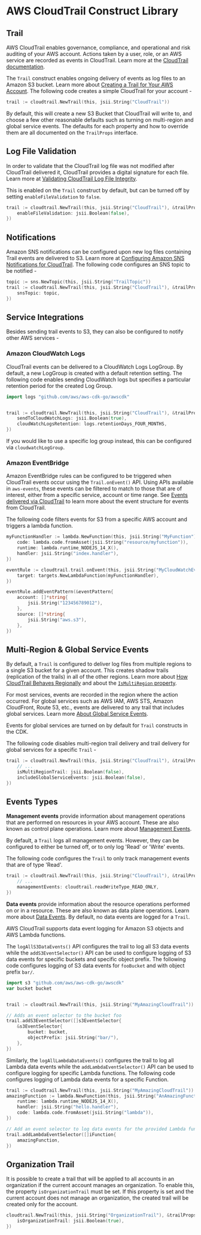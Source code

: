 # AWS CloudTrail Construct Library

## Trail

AWS CloudTrail enables governance, compliance, and operational and risk auditing of your AWS account. Actions taken by
a user, role, or an AWS service are recorded as events in CloudTrail. Learn more at the [CloudTrail
documentation](https://docs.aws.amazon.com/awscloudtrail/latest/userguide/cloudtrail-user-guide.html).

The `Trail` construct enables ongoing delivery of events as log files to an Amazon S3 bucket. Learn more about [Creating
a Trail for Your AWS Account](https://docs.aws.amazon.com/awscloudtrail/latest/userguide/cloudtrail-create-and-update-a-trail.html).
The following code creates a simple CloudTrail for your account -

```go
trail := cloudtrail.NewTrail(this, jsii.String("CloudTrail"))
```

By default, this will create a new S3 Bucket that CloudTrail will write to, and choose a few other reasonable defaults
such as turning on multi-region and global service events.
The defaults for each property and how to override them are all documented on the `TrailProps` interface.

## Log File Validation

In order to validate that the CloudTrail log file was not modified after CloudTrail delivered it, CloudTrail provides a
digital signature for each file. Learn more at [Validating CloudTrail Log File
Integrity](https://docs.aws.amazon.com/awscloudtrail/latest/userguide/cloudtrail-log-file-validation-intro.html).

This is enabled on the `Trail` construct by default, but can be turned off by setting `enableFileValidation` to `false`.

```go
trail := cloudtrail.NewTrail(this, jsii.String("CloudTrail"), &trailProps{
	enableFileValidation: jsii.Boolean(false),
})
```

## Notifications

Amazon SNS notifications can be configured upon new log files containing Trail events are delivered to S3.
Learn more at [Configuring Amazon SNS Notifications for
CloudTrail](https://docs.aws.amazon.com/awscloudtrail/latest/userguide/configure-sns-notifications-for-cloudtrail.html).
The following code configures an SNS topic to be notified -

```go
topic := sns.NewTopic(this, jsii.String("TrailTopic"))
trail := cloudtrail.NewTrail(this, jsii.String("CloudTrail"), &trailProps{
	snsTopic: topic,
})
```

## Service Integrations

Besides sending trail events to S3, they can also be configured to notify other AWS services -

### Amazon CloudWatch Logs

CloudTrail events can be delivered to a CloudWatch Logs LogGroup. By default, a new LogGroup is created with a
default retention setting. The following code enables sending CloudWatch logs but specifies a particular retention
period for the created Log Group.

```go
import logs "github.com/aws/aws-cdk-go/awscdk"


trail := cloudtrail.NewTrail(this, jsii.String("CloudTrail"), &trailProps{
	sendToCloudWatchLogs: jsii.Boolean(true),
	cloudWatchLogsRetention: logs.retentionDays_FOUR_MONTHS,
})
```

If you would like to use a specific log group instead, this can be configured via `cloudwatchLogGroup`.

### Amazon EventBridge

Amazon EventBridge rules can be configured to be triggered when CloudTrail events occur using the `Trail.onEvent()` API.
Using APIs available in `aws-events`, these events can be filtered to match to those that are of interest, either from
a specific service, account or time range. See [Events delivered via
CloudTrail](https://docs.aws.amazon.com/AmazonCloudWatch/latest/events/EventTypes.html#events-for-services-not-listed)
to learn more about the event structure for events from CloudTrail.

The following code filters events for S3 from a specific AWS account and triggers a lambda function.

```go
myFunctionHandler := lambda.NewFunction(this, jsii.String("MyFunction"), &functionProps{
	code: lambda.code.fromAsset(jsii.String("resource/myfunction")),
	runtime: lambda.runtime_NODEJS_14_X(),
	handler: jsii.String("index.handler"),
})

eventRule := cloudtrail.trail.onEvent(this, jsii.String("MyCloudWatchEvent"), &onEventOptions{
	target: targets.NewLambdaFunction(myFunctionHandler),
})

eventRule.addEventPattern(&eventPattern{
	account: []*string{
		jsii.String("123456789012"),
	},
	source: []*string{
		jsii.String("aws.s3"),
	},
})
```

## Multi-Region & Global Service Events

By default, a `Trail` is configured to deliver log files from multiple regions to a single S3 bucket for a given
account. This creates shadow trails (replication of the trails) in all of the other regions. Learn more about [How
CloudTrail Behaves Regionally](https://docs.aws.amazon.com/awscloudtrail/latest/userguide/cloudtrail-concepts.html#cloudtrail-concepts-regional-and-global-services)
and about the [`IsMultiRegion`
property](https://docs.aws.amazon.com/AWSCloudFormation/latest/UserGuide/aws-resource-cloudtrail-trail.html#cfn-cloudtrail-trail-ismultiregiontrail).

For most services, events are recorded in the region where the action occurred. For global services such as AWS IAM,
AWS STS, Amazon CloudFront, Route 53, etc., events are delivered to any trail that includes global services. Learn more
[About Global Service Events](https://docs.aws.amazon.com/awscloudtrail/latest/userguide/cloudtrail-concepts.html#cloudtrail-concepts-global-service-events).

Events for global services are turned on by default for `Trail` constructs in the CDK.

The following code disables multi-region trail delivery and trail delivery for global services for a specific `Trail` -

```go
trail := cloudtrail.NewTrail(this, jsii.String("CloudTrail"), &trailProps{
	// ...
	isMultiRegionTrail: jsii.Boolean(false),
	includeGlobalServiceEvents: jsii.Boolean(false),
})
```

## Events Types

**Management events** provide information about management operations that are performed on resources in your AWS
account. These are also known as control plane operations. Learn more about [Management
Events](https://docs.aws.amazon.com/awscloudtrail/latest/userguide/cloudtrail-concepts.html#cloudtrail-concepts-events).

By default, a `Trail` logs all management events. However, they can be configured to either be turned off, or to only
log 'Read' or 'Write' events.

The following code configures the `Trail` to only track management events that are of type 'Read'.

```go
trail := cloudtrail.NewTrail(this, jsii.String("CloudTrail"), &trailProps{
	// ...
	managementEvents: cloudtrail.readWriteType_READ_ONLY,
})
```

**Data events** provide information about the resource operations performed on or in a resource. These are also known
as data plane operations. Learn more about [Data
Events](https://docs.aws.amazon.com/awscloudtrail/latest/userguide/cloudtrail-concepts.html#cloudtrail-concepts-events).
By default, no data events are logged for a `Trail`.

AWS CloudTrail supports data event logging for Amazon S3 objects and AWS Lambda functions.

The `logAllS3DataEvents()` API configures the trail to log all S3 data events while the `addS3EventSelector()` API can
be used to configure logging of S3 data events for specific buckets and specific object prefix. The following code
configures logging of S3 data events for `fooBucket` and with object prefix `bar/`.

```go
import s3 "github.com/aws/aws-cdk-go/awscdk"
var bucket bucket


trail := cloudtrail.NewTrail(this, jsii.String("MyAmazingCloudTrail"))

// Adds an event selector to the bucket foo
trail.addS3EventSelector([]s3EventSelector{
	&s3EventSelector{
		bucket: bucket,
		objectPrefix: jsii.String("bar/"),
	},
})
```

Similarly, the `logAllLambdaDataEvents()` configures the trail to log all Lambda data events while the
`addLambdaEventSelector()` API can be used to configure logging for specific Lambda functions. The following code
configures logging of Lambda data events for a specific Function.

```go
trail := cloudtrail.NewTrail(this, jsii.String("MyAmazingCloudTrail"))
amazingFunction := lambda.NewFunction(this, jsii.String("AnAmazingFunction"), &functionProps{
	runtime: lambda.runtime_NODEJS_14_X(),
	handler: jsii.String("hello.handler"),
	code: lambda.code.fromAsset(jsii.String("lambda")),
})

// Add an event selector to log data events for the provided Lambda functions.
trail.addLambdaEventSelector([]iFunction{
	amazingFunction,
})
```

## Organization Trail

It is possible to create a trail that will be applied to all accounts in an organization if the current account manages an organization.
To enable this, the property `isOrganizationTrail` must be set. If this property is set and the current account does not manage an organization, the created trail will be created only for the account.

```go
cloudtrail.NewTrail(this, jsii.String("OrganizationTrail"), &trailProps{
	isOrganizationTrail: jsii.Boolean(true),
})
```
